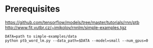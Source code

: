 # Prerequisites

https://github.com/tensorflow/models/tree/master/tutorials/rnn/ptb
http://www.fit.vutbr.cz/~imikolov/rnnlm/simple-examples.tgz

```
DATA=path to simple-examples/data
python ptb_word_lm.py --data_path=$DATA --model=small --num_gpus=0
```